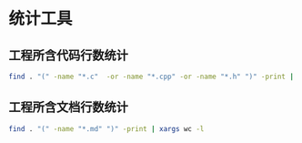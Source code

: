 # 统计工具

## 工程所含代码行数统计

```bash
find . "(" -name "*.c"  -or -name "*.cpp" -or -name "*.h" ")" -print | xargs wc -l
```
## 工程所含文档行数统计

```bash
find . "(" -name "*.md" ")" -print | xargs wc -l
```

